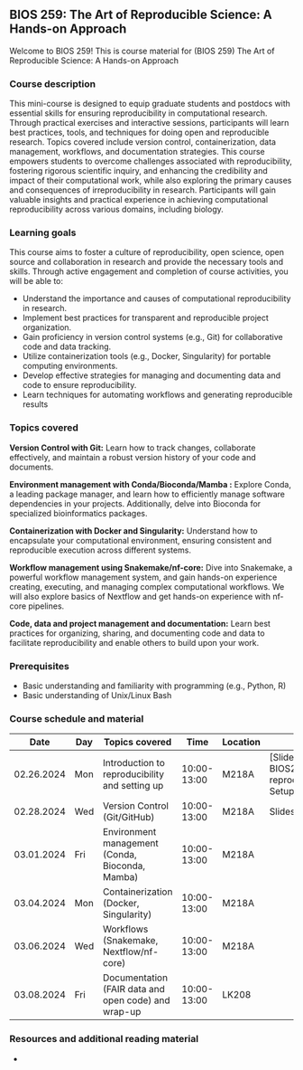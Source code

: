 ## BIOS 259: The Art of Reproducible Science: A Hands-on Approach
Welcome to BIOS 259! This is course material for (BIOS 259) The Art of Reproducible Science: A Hands-on Approach

### Course description

This mini-course is designed to equip graduate students and postdocs with essential skills for ensuring reproducibility in computational research. Through practical exercises and interactive sessions, participants will learn best practices, tools, and techniques for doing open and reproducible research. Topics covered include version control, containerization, data management, workflows, and documentation strategies. This course empowers students to overcome challenges associated with reproducibility, fostering rigorous scientific inquiry, and enhancing the credibility and impact of their computational work, while also exploring the primary causes and consequences of irreproducibility in research. Participants will gain valuable insights and practical experience in achieving computational reproducibility across various domains, including biology.

### Learning goals

This course aims to foster a culture of reproducibility, open science, open source and collaboration in research and provide the necessary tools and skills. Through active engagement and completion of course activities, you will be able to:
- Understand the importance and causes of computational reproducibility in research.
- Implement best practices for transparent and reproducible project organization.
- Gain proficiency in version control systems (e.g., Git) for collaborative code and data tracking.
- Utilize containerization tools (e.g., Docker, Singularity) for portable computing environments.
- Develop effective strategies for managing and documenting data and code to ensure reproducibility.
- Learn techniques for automating workflows and generating reproducible results


### Topics covered

**Version Control with Git:** Learn how to track changes, collaborate effectively, and maintain a robust version history of your code and documents.

**Environment management with Conda/Bioconda/Mamba :** Explore Conda, a leading package manager, and learn how to efficiently manage software dependencies in your projects. Additionally, delve into Bioconda for specialized bioinformatics packages.

**Containerization with Docker and Singularity:**
Understand how to encapsulate your computational environment, ensuring consistent and reproducible execution across different systems.

**Workflow management using Snakemake/nf-core:**
Dive into Snakemake, a powerful workflow management system, and gain hands-on experience creating, executing, and managing complex computational workflows. We will also explore basics of Nextflow and get hands-on experience with nf-core pipelines.

**Code, data and project management and documentation:**
Learn best practices for organizing, sharing, and documenting code and data to facilitate reproducibility and enable others to build upon your work.

### Prerequisites
- Basic understanding and familiarity with programming (e.g., Python, R)
- Basic understanding of Unix/Linux Bash

### Course schedule and material

| Date       | Day     | Topics covered                               | Time     | Location    | Material                |
|------------|---------|-----------------------------------------------|----------|-------------|-------------------------|
| 02.26.2024 | Mon  | Introduction to reproducibility and setting up | 10:00-13:00 | M218A | [Slides](01-course-intro/ BIOS259_01-introduction-to-reproducibility_20240226.pdf), Setup instructions |
| 02.28.2024 | Wed | Version Control (Git/GitHub)                   | 10:00-13:00 | M218A       | Slides, Git cheat sheet |
| 03.01.2024 | Fri  | Environment management (Conda, Bioconda, Mamba) | 10:00-13:00 | M218A       |  |
| 03.04.2024 | Mon  | Containerization (Docker, Singularity)          | 10:00-13:00 | M218A       |  |
| 03.06.2024 | Wed | Workflows (Snakemake, Nextflow/nf-core)        | 10:00-13:00 | M218A       |  |
| 03.08.2024 | Fri  | Documentation (FAIR data and open code) and wrap-up | 10:00-13:00 | LK208 |  |


### Resources and additional reading material
- 